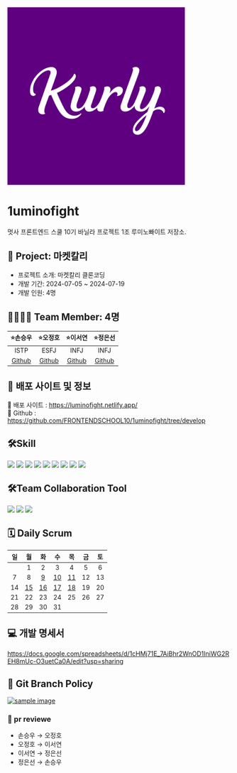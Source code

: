 <img width="400" alt="1조 마켓칼리" src="public\kurly.png">

# 1uminofight
멋사 프론트엔드 스쿨 10기 바닐라 프로젝트 1조 루미노빠이트 저장소.

> 

## 🫧 Project: 마켓칼리
- 프로젝트 소개: 마켓칼리 클론코딩
- 개발 기간: 2024-07-05 ~ 2024-07-19
- 개발 인원: 4명 


## 👨‍👨‍👧‍👦 Team Member: 4명 
| ⭐손승우                             | ⭐오정호                                 | ⭐이서연                               | ⭐정은선                                   |
| :---------------------------------: | :-------------------------------------: | :-----------------------------------: | :----------------------------------------: |
| ISTP                                | ESFJ                                    | INFJ                                  | INFJ                                       |
| [Github](https://github.com/SohnSW) | [Github](https://github.com/dhwjdgh1122) | [Github](https://github.com/paintover) | [Github](https://github.com/arayofseonshine) |

## 🔎 배포 사이트 및 정보 

  :link: 배포 사이트 : https://luminofight.netlify.app/    
  :link: Github : https://github.com/FRONTENDSCHOOL10/1uminofight/tree/develop
  



## 🛠️Skill
<img src="https://img.shields.io/badge/html5-E34F26?style=for-the-badge&logo=html5&logoColor=white"> <img src="https://img.shields.io/badge/css-1572B6?style=for-the-badge&logo=css3&logoColor=white"> <img src="https://img.shields.io/badge/javascript-F7DF1E?style=for-the-badge&logo=javascript&logoColor=black">
<img src="https://img.shields.io/badge/POCKETBASE-B8DBE4?style=for-the-badge&logo=pocketbase&logoColor=black"> <img src="https://img.shields.io/badge/Swiper-6332F6?style=for-the-badge&logo=Swiper&logoColor=white"> <img src="https://img.shields.io/badge/Figma-F24E1E?style=for-the-badge&logo=Figma&logoColor=white"/> <img src="https://img.shields.io/badge/VisualStudioCode-00A2FF?style=for-the-badge"/> <img src="https://img.shields.io/badge/Git-F05032?style=for-the-badge&logo=Git&logoColor=white"> <img src="https://img.shields.io/badge/GitHub-181717?style=for-the-badge&logo=GitHub&logoColor=white"> <br>


## 🛠️Team Collaboration Tool
<img src="https://img.shields.io/badge/Discord-5865F2?style=for-the-badge&logo=Discord&logoColor=white"> <img src="https://img.shields.io/badge/GitHub-181717?style=for-the-badge&logo=GitHub&logoColor=white"> <img src="https://img.shields.io/badge/Notion-000000?style=for-the-badge&logo=Notion&logoColor=white"> <br>


## 🗓️ Daily Scrum
일|월|화|수|목|금|토
|:---:|:---:|:---:|:---:|:---:|:---:|:---:|
||1|2|3|4|5|6
|7|8|[9](https://github.com/FRONTENDSCHOOL10/1uminofight/wiki/2024-07-09%28%ED%99%94%29)|[10](https://github.com/FRONTENDSCHOOL10/1uminofight/wiki/2024-07-10%28%EC%88%98%29)|[11](https://github.com/FRONTENDSCHOOL10/1uminofight/wiki/2024-07-11(%EB%AA%A9))|12|13
|14|[15](https://github.com/FRONTENDSCHOOL10/1uminofight/wiki/2024-07-15%28%EC%9B%94%29)|[16](https://github.com/FRONTENDSCHOOL10/1uminofight/wiki/2024-07-16%28%ED%99%94%29)|[17](https://github.com/FRONTENDSCHOOL10/1uminofight/wiki/2024-07-17%28%EC%88%98%29)|[18](https://github.com/FRONTENDSCHOOL10/1uminofight/wiki/2024-07-18%28%EB%AA%A9%29)|19|20
|21|22|23|24|25|26|27
|28|29|30|31|


## 💻 개발 명세서
https://docs.google.com/spreadsheets/d/1cHMj71E_7AiBhr2WnOD1IniWG2REH8mUc-O3uetCa0A/edit?usp=sharing


## 🔗 Git Branch Policy
<a href="#">
	<img src="https://github.com/FRONTENDSCHOOL10/1uminofight/assets/148742038/a29980c4-b89a-4c14-990a-5fab727c6fee" width="600px" alt="sample image">
</a>

### 📍 pr reviewe <br>
- 손승우 → 오정호 <br>
- 오정호 → 이서연 <br>
- 이서연 → 정은선 <br>
- 정은선 → 손승우 <br>

